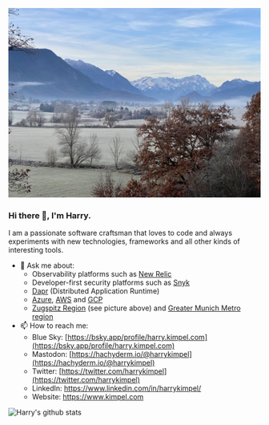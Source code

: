 ![Zugspitz region](background-fall-web.jpg)

### Hi there 👋, I'm Harry.

I am a passionate software craftsman that loves to code and always experiments with new technologies, frameworks and all other kinds of interesting tools.

- 💬 Ask me about:
     - Observability platforms such as [New Relic](https://www.newrelic.com)
     - Developer-first security platforms such as [Snyk](https://snyk.io/)
     - [Dapr](https://dapr.io/) (Distributed Application Runtime)
     - [Azure](https://azure.microsoft.com/en-us/), [AWS](https://aws.amazon.com/) and [GCP](https://cloud.google.com/)
     - [Zugspitz Region](https://www.zugspitz-region.de/) (see picture above) and [Greater Munich Metro region](https://www.metropolregion-muenchen.eu/)
- 📫 How to reach me:
     - Blue Sky: [https://bsky.app/profile/harry.kimpel.com](https://bsky.app/profile/harry.kimpel.com)
     - Mastodon: [https://hachyderm.io/@harrykimpel](https://hachyderm.io/@harrykimpel)
     - Twitter: [https://twitter.com/harrykimpel](https://twitter.com/harrykimpel)
     - LinkedIn: https://www.linkedin.com/in/harrykimpel/
     - Website: https://www.kimpel.com

![Harry's github stats](https://github-readme-stats.vercel.app/api?username=harrykimpel&show_icons=true)
